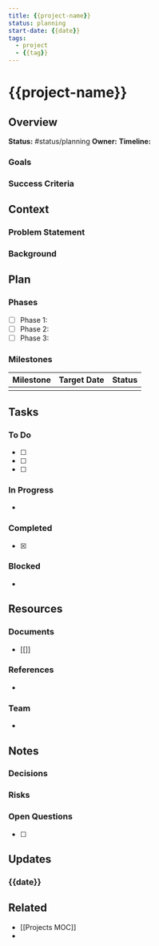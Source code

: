 ```yaml
---
title: {{project-name}}
status: planning
start-date: {{date}}
tags:
  - project
  - {{tag}}
---
```


# {{project-name}}

## Overview

**Status:** #status/planning
**Owner:**
**Timeline:**

### Goals



### Success Criteria



## Context

### Problem Statement


### Background


## Plan

### Phases

- [ ] Phase 1:
- [ ] Phase 2:
- [ ] Phase 3:

### Milestones

| Milestone | Target Date | Status |
| --------- | ----------- | ------ |
|           |             |        |

## Tasks

### To Do
- [ ]
- [ ]
- [ ]

### In Progress
-

### Completed
- [x]

### Blocked
-

## Resources

### Documents
- [[]]

### References
-

### Team
-

## Notes

### Decisions


### Risks


### Open Questions
- [ ]

## Updates

### {{date}}


## Related

- [[Projects MOC]]
-
